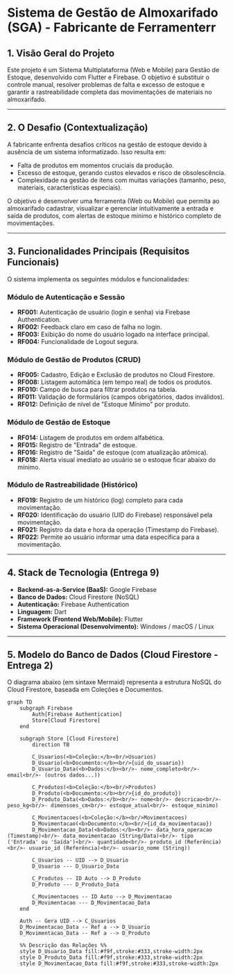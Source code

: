 # Sistema de Gestão de Almoxarifado (SGA) - Fabricante de Ferramenterr

## 1. Visão Geral do Projeto

Este projeto é um Sistema Multiplataforma (Web e Mobile) para Gestão de Estoque, desenvolvido com Flutter e Firebase. O objetivo é substituir o controle manual, resolver problemas de falta e excesso de estoque e garantir a rastreabilidade completa das movimentações de materiais no almoxarifado.

---

## 2. O Desafio (Contextualização)

A fabricante enfrenta desafios críticos na gestão de estoque devido à ausência de um sistema informatizado. Isso resulta em:
* Falta de produtos em momentos cruciais da produção.
* Excesso de estoque, gerando custos elevados e risco de obsolescência.
* Complexidade na gestão de itens com muitas variações (tamanho, peso, materiais, características especiais).

O objetivo é desenvolver uma ferramenta (Web ou Mobile) que permita ao almoxarifado cadastrar, visualizar e gerenciar intuitivamente a entrada e saída de produtos, com alertas de estoque mínimo e histórico completo de movimentações.

---

## 3. Funcionalidades Principais (Requisitos Funcionais)

O sistema implementa os seguintes módulos e funcionalidades:

### Módulo de Autenticação e Sessão
* **RF001:** Autenticação de usuário (login e senha) via Firebase Authentication.
* **RF002:** Feedback claro em caso de falha no login.
* **RF003:** Exibição do nome do usuário logado na interface principal.
* **RF004:** Funcionalidade de Logout segura.

### Módulo de Gestão de Produtos (CRUD)
* **RF005:** Cadastro, Edição e Exclusão de produtos no Cloud Firestore.
* **RF008:** Listagem automática (em tempo real) de todos os produtos.
* **RF010:** Campo de busca para filtrar produtos na tabela.
* **RF011:** Validação de formulários (campos obrigatórios, dados inválidos).
* **RF012:** Definição de nível de "Estoque Mínimo" por produto.

### Módulo de Gestão de Estoque
* **RF014:** Listagem de produtos em ordem alfabética.
* **RF015:** Registro de "Entrada" de estoque.
* **RF016:** Registro de "Saída" de estoque (com atualização atômica).
* **RF018:** Alerta visual imediato ao usuário se o estoque ficar abaixo do mínimo.

### Módulo de Rastreabilidade (Histórico)
* **RF019:** Registro de um histórico (log) completo para cada movimentação.
* **RF020:** Identificação do usuário (UID do Firebase) responsável pela movimentação.
* **RF021:** Registro da data e hora da operação (Timestamp do Firebase).
* **RF022:** Permite ao usuário informar uma data específica para a movimentação.

---

## 4. Stack de Tecnologia (Entrega 9)

* **Backend-as-a-Service (BaaS):** Google Firebase
* **Banco de Dados:** Cloud Firestore (NoSQL)
* **Autenticação:** Firebase Authentication
* **Linguagem:** Dart
* **Framework (Frontend Web/Mobile):** Flutter
* **Sistema Operacional (Desenvolvimento):** Windows / macOS / Linux

---

## 5. Modelo do Banco de Dados (Cloud Firestore - Entrega 2)

O diagrama abaixo (em sintaxe Mermaid) representa a estrutura NoSQL do Cloud Firestore, baseada em Coleções e Documentos.

```mermaid
graph TD
    subgraph Firebase
        Auth[Firebase Authentication]
        Store[Cloud Firestore]
    end

    subgraph Store [Cloud Firestore]
        direction TB

        C_Usuarios(<b>Coleção:</b><br/>Usuarios)
        D_Usuario(<b>Documento:</b><br/>{uid_do_usuario})
        D_Usuario_Data(<b>Dados:</b><br/>- nome_completo<br/>- email<br/>- (outros dados...))
        
        C_Produtos(<b>Coleção:</b><br/>Produtos)
        D_Produto(<b>Documento:</b><br/>{id_do_produto})
        D_Produto_Data(<b>Dados:</b><br/>- nome<br/>- descricao<br/>- peso_kg<br/>- dimensoes_cm<br/>- estoque_atual<br/>- estoque_minimo)
        
        C_Movimentacoes(<b>Coleção:</b><br/>Movimentacoes)
        D_Movimentacao(<b>Documento:</b><br/>{id_da_movimentacao})
        D_Movimentacao_Data(<b>Dados:</b><br/>- data_hora_operacao (Timestamp)<br/>- data_movimentacao (String/Data)<br/>- tipo ('Entrada' ou 'Saída')<br/>- quantidade<br/>- produto_id (Referência)<br/>- usuario_id (Referência)<br/>- usuario_nome (String))
        
        C_Usuarios -- UID --> D_Usuario
        D_Usuario --- D_Usuario_Data

        C_Produtos -- ID Auto --> D_Produto
        D_Produto --- D_Produto_Data
        
        C_Movimentacoes -- ID Auto --> D_Movimentacao
        D_Movimentacao --- D_Movimentacao_Data
    end

    Auth -- Gera UID --> C_Usuarios
    D_Movimentacao_Data -- Ref a --> D_Usuario
    D_Movimentacao_Data -- Ref a --> D_Produto

    %% Descrição das Relações %%
    style D_Usuario_Data fill:#f9f,stroke:#333,stroke-width:2px
    style D_Produto_Data fill:#f9f,stroke:#333,stroke-width:2px
    style D_Movimentacao_Data fill:#f9f,stroke:#333,stroke-width:2px